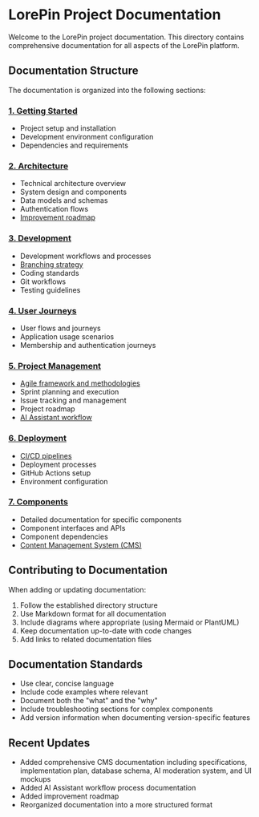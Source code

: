 # LorePin Project Documentation

Welcome to the LorePin project documentation. This directory contains comprehensive documentation for all aspects of the LorePin platform.

## Documentation Structure

The documentation is organized into the following sections:

### [1. Getting Started](./01-getting-started/README.md)
- Project setup and installation
- Development environment configuration
- Dependencies and requirements

### [2. Architecture](./02-architecture/README.md)
- Technical architecture overview
- System design and components
- Data models and schemas
- Authentication flows
- [Improvement roadmap](./02-architecture/improvement-roadmap.md)

### [3. Development](./03-development/README.md)
- Development workflows and processes
- [Branching strategy](./03-development/branching-workflow.md)
- Coding standards
- Git workflows
- Testing guidelines

### [4. User Journeys](./04-user-journeys/README.md)
- User flows and journeys
- Application usage scenarios
- Membership and authentication journeys

### [5. Project Management](./05-project-management/README.md)
- [Agile framework and methodologies](./05-project-management/agile-framework.md)
- Sprint planning and execution
- Issue tracking and management
- Project roadmap
- [AI Assistant workflow](./05-project-management/ai-assistant-workflow.md)

### [6. Deployment](./06-deployment/README.md)
- [CI/CD pipelines](./06-deployment/cicd-pipelines.md)
- Deployment processes
- GitHub Actions setup
- Environment configuration

### [7. Components](./07-components/README.md)
- Detailed documentation for specific components
- Component interfaces and APIs
- Component dependencies
- [Content Management System (CMS)](./07-components/cms/README.md)

## Contributing to Documentation

When adding or updating documentation:

1. Follow the established directory structure
2. Use Markdown format for all documentation
3. Include diagrams where appropriate (using Mermaid or PlantUML)
4. Keep documentation up-to-date with code changes
5. Add links to related documentation files

## Documentation Standards

- Use clear, concise language
- Include code examples where relevant
- Document both the "what" and the "why"
- Include troubleshooting sections for complex components
- Add version information when documenting version-specific features 

## Recent Updates

- Added comprehensive CMS documentation including specifications, implementation plan, database schema, AI moderation system, and UI mockups
- Added AI Assistant workflow process documentation
- Added improvement roadmap
- Reorganized documentation into a more structured format